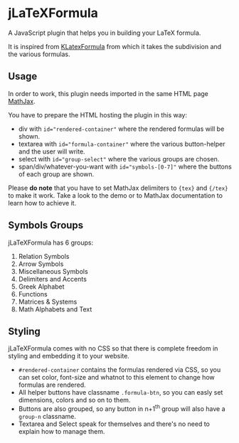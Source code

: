 jLaTeXFormula
==========

A JavaScript plugin that helps you in building your LaTeX formula.

It is inspired from [KLatexFormula](http://klatexformula.sourceforge.net/) from which it takes the subdivision and the various formulas.

Usage
-------
In order to work, this plugin needs imported in the same HTML page [MathJax](http://www.mathjax.org/).

You have to prepare the HTML hosting the plugin in this way:
* div with `id="rendered-container"` where the rendered formulas will be shown.
* textarea with `id="formula-container"` where the various button-helper and the user will write.
* select with `id="group-select"` where the various groups are chosen.
* span/div/whatever-you-want with `id="symbols-[0-7]"` where the buttons of each group are shown.

Please **do note** that you have to set MathJax delimiters to `{tex}` and `{/tex}` to make it work. Take a look to the demo or to MathJax documentation to learn how to achieve it.

Symbols Groups
-------------------
jLaTeXFormula has 6 groups:

1. Relation Symbols
2. Arrow Symbols
3. Miscellaneous Symbols
4. Delimiters and Accents
5. Greek Alphabet
6. Functions
7. Matrices & Systems
8. Math Alphabets and Text

Styling
--------

jLaTeXFormula comes with no CSS so that there is complete freedom in styling and embedding it to your website.

* `#rendered-container` contains the formulas rendered via CSS, so you can set color, font-size and whatnot to this element to change how formulas are rendered.
* All helper buttons have classname `.formula-btn`, so you can easly set dimensions, colors and so on to them.
* Buttons are also grouped, so any button in n+1<sup>th</sup> group will also have a `group-n` classname.
* Textarea and Select speak for themselves and there's no need to explain how to manage them.